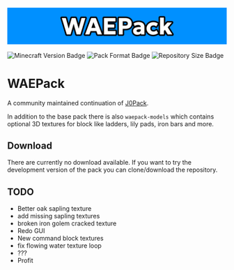 ![Banner](/src/banner.png)

![Minecraft Version Badge](https://img.shields.io/badge/Minecraft-1.20.2-%230090ff?style=for-the-badge)
![Pack Format Badge](https://img.shields.io/badge/Pack_Format-18-%230090ff?style=for-the-badge)
![Repository Size Badge](https://img.shields.io/github/repo-size/waeverything/waepack?style=for-the-badge&color=%230090ff)

# WAEPack
A community maintained continuation of [J0Pack](https://www.planetminecraft.com/texture-pack/j0pack/).

In addition to the base pack there is also `waepack-models` which contains optional 3D textures for block like ladders, lily pads, iron bars and more.

## Download
There are currently no download available. If you want to try the development version of the pack you can clone/download the repository.

## TODO
- Better oak sapling texture
- add missing sapling textures
- broken iron golem cracked texture
- Redo GUI
- New command block textures
- fix flowing water texture loop
- ???
- Profit
